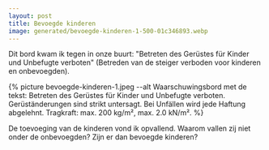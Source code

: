 ```yaml
---
layout: post
title: Bevoegde kinderen
image: generated/bevoegde-kinderen-1-500-01c346893.webp
---
```


Dit bord kwam ik tegen in onze buurt: "Betreten des Gerüstes für Kinder und Unbefugte verboten" (Betreden van de steiger verboden voor kinderen en onbevoegden).

{% picture bevoegde-kinderen-1.jpeg --alt Waarschuwingsbord met de tekst: Betreten des Gerüstes für Kinder und Unbefugte verboten. Gerüständerungen sind strikt untersagt. Bei Unfällen wird jede Haftung abgelehnt. Tragkraft: max. 200 kg/m², max. 2.0 kN/m². %}

De toevoeging van de kinderen vond ik opvallend. Waarom vallen zij niet onder de onbevoegden? Zijn er dan bevoegde kinderen?
